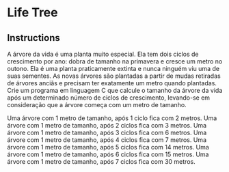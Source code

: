 # Life Tree

## Instructions

A árvore da vida é uma planta muito especial. Ela tem dois ciclos de crescimento por ano: dobra de tamanho na primavera e cresce um metro no outono. Ela é uma planta praticamente extinta e nunca ninguém viu uma de suas sementes. As novas árvores são plantadas a partir de mudas retiradas de árvores anciãs e precisam ter exatamente um metro quando plantadas.
Crie um programa em linguagem C que calcule o tamanho da árvore da vida após um determinado número de ciclos de crescimento, levando-se em consideração que a árvore começa com um metro de tamanho.

Uma árvore com 1 metro de tamanho, após 1 ciclo fica com 2 metros.
Uma árvore com 1 metro de tamanho, após 2 ciclos fica com 3 metros.
Uma árvore com 1 metro de tamanho, após 3 ciclos fica com 6 metros.
Uma árvore com 1 metro de tamanho, após 4 ciclos fica com 7 metros.
Uma árvore com 1 metro de tamanho, após 5 ciclos fica com 14 metros.
Uma árvore com 1 metro de tamanho, após 6 ciclos fica com 15 metros.
Uma árvore com 1 metro de tamanho, após 7 ciclos fica com 30 metros.
